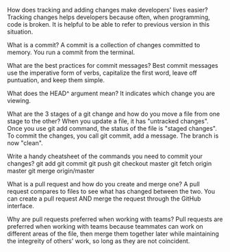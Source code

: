 How does tracking and adding changes make developers' lives easier?
Tracking changes helps developers because often, when programming, code is broken. It is helpful to be able to refer to previous version in this situation.

What is a commit?
A commit is a collection of changes committed to memory. You run a commit from the terminal. 

What are the best practices for commit messages?
Best commit messages use the imperative form of verbs, capitalize the first word, leave off puntuation, and keep them simple. 

What does the HEAD^ argument mean?
It indicates which change you are viewing. 

What are the 3 stages of a git change and how do you move a file from one stage to the other?
When you update a file, it has "untracked changes". Once you use git add command, the status of the file is "staged changes". To commit the changes, you call git commit, add a message. The branch is now "clean".

Write a handy cheatsheet of the commands you need to commit your changes?
git add
git commit
git push
git checkout master
git fetch origin master
git merge origin/master 

What is a pull request and how do you create and merge one?
A pull request compares to files to see what has changed between the two. You can create a pull request AND merge the request through the GitHub interface. 

Why are pull requests preferred when working with teams? Pull requests are preferred when working with teams because teammates can work on different areas of the file, then merge them together later while maintaining the integreity of others' work, so long as they are not coincident. 

